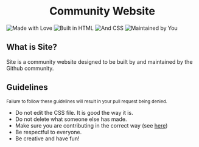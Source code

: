 <div align="center">

# Community Website

</div>

![Made with Love](https://custom-icon-badges.demolab.com/badge/MADE_WITH-LOVE-red.svg?style=for-the-badge&logo=heart&logoColor=white) ![Built in HTML](https://custom-icon-badges.demolab.com/badge/BUILT_IN-HTML-orange.svg?style=for-the-badge&logo=html5&logoColor=white) ![And CSS](https://custom-icon-badges.demolab.com/badge/AND-CSS-blue.svg?style=for-the-badge&logo=css3&logoColor=white) ![Maintained by You](https://custom-icon-badges.demolab.com/badge/SUPPORTED_BY-YOU-red.svg?style=for-the-badge&logo=github&logoColor=white)

## What is Site?

<p>Site is a community website designed to be built by and maintained by the Github community.</p>

## Guidelines

<p><sub>Failure to follow these guidelines will result in your pull request being denied.</sub></p>

- Do not edit the CSS file. It is good the way it is.
- Do not delete what someone else has made.
- Make sure you are contributing in the correct way (see [here](https://github.com/firstcontributions/first-contributions))
- Be respectful to everyone.
- Be creative and have fun!
